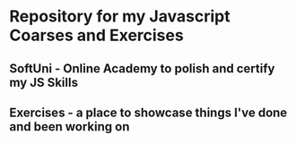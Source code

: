 # Repository for my Javascript Coarses and Exercises

## SoftUni - Online Academy to polish and certify my JS Skills

## Exercises - a place to showcase things I've done and been working on



